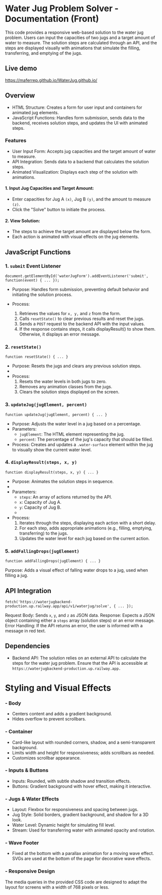 # Water Jug Problem Solver - Documentation (Front)

This code provides a responsive web-based solution to the water jug problem. Users can input the capacities of two jugs and a target amount of water to measure. The solution steps are calculated through an API, and the steps are displayed visually with animations that simulate the filling, transferring, and emptying of the jugs.

## Live demo 
https://maferrep.github.io/WaterJug.github.io/

## Overview

- HTML Structure: Creates a form for user input and containers for animated jug elements.
- JavaScript Functions: Handles form submission, sends data to the backend, receives solution steps, and updates the UI with animated steps.

### Features

- User Input Form: Accepts jug capacities and the target amount of water to measure.
- API Integration: Sends data to a backend that calculates the solution steps.
- Animated Visualization: Displays each step of the solution with animations.

#### 1. Input Jug Capacities and Target Amount:
- Enter capacities for Jug A ```(x)```, Jug B ```(y)```, and the amount to measure ```(z)```.
- Click the "Solve" button to initiate the process.

#### 2. View Solution:

- The steps to achieve the target amount are displayed below the form.
- Each action is animated with visual effects on the jug elements.

## JavaScript Functions

### 1. ```submit``` Event Listener
 ```document.getElementById('waterJugForm').addEventListener('submit', function(event) { ... }); ```

- Purpose: Handles form submission, preventing default behavior and initiating the solution process.

- Process:
   1. Retrieves the values for ```x, y,``` and ```z``` from the form.
   2. Calls ```resetState()``` to clear previous results and reset the jugs.
   3. Sends a ```POST``` request to the backend API with the input values.
   4. If the response contains steps, it calls displayResult() to show them. Otherwise, it displays an error message.

### 2. ```resetState()```
```function resetState() { ... }```

- Purpose: Resets the jugs and clears any previous solution steps.
- 
- Process:
   1. Resets the water levels in both jugs to zero.
   2. Removes any animation classes from the jugs.
   3. Clears the solution steps displayed on the screen.

### 3. ```updateJug(jugElement, percent)```
```function updateJug(jugElement, percent) { ... }```

- Purpose: Adjusts the water level in a jug based on a percentage.
- Parameters:
    - ```jugElement```: The HTML element representing the jug.
    - ```percent```: The percentage of the jug's capacity that should be filled.
- Process: Creates and updates a ```.water-surface``` element within the jug to visually show the current water level.

### 4. ```displayResult(steps, x, y)```
```function displayResult(steps, x, y) { ... }```

- Purpose: Animates the solution steps in sequence.
- 
- Parameters:
    - ```steps```: An array of actions returned by the API.
    - ```x```: Capacity of Jug A.
    - ```y```: Capacity of Jug B.
    - 
- Process:
   1. Iterates through the steps, displaying each action with a short delay.
   2. For each step, adds appropriate animations (e.g., filling, emptying, transferring) to the jugs.
   3. Updates the water level for each jug based on the current action.

### 5. ```addFallingDrops(jugElement)```
```function addFallingDrops(jugElement) { ... }```

Purpose: Adds a visual effect of falling water drops to a jug, used when filling a jug.

## API Integration

```fetch('https://waterjugbackend-production.up.railway.app/api/v1/waterjug/solve', { ... });```

Request Body: Sends ```x```, ```y```, and ```z``` as JSON data.
Response: Expects a JSON object containing either a ```steps``` array (solution steps) or an error message.
Error Handling: If the API returns an error, the user is informed with a message in red text.

## Dependencies

- Backend API: The solution relies on an external API to calculate the steps for the water jug problem. Ensure that the API is accessible at ```https://waterjugbackend-production.up.railway.app.```

# Styling and Visual Effects

### - Body
  - Centers content and adds a gradient background.
  - Hides overflow to prevent scrollbars.

### - Container
  - Card-like layout with rounded corners, shadow, and a semi-transparent background.
  - Limits width and height for responsiveness; adds scrollbars as needed.
  - Customizes scrollbar appearance.

### - Inputs & Buttons
  - Inputs: Rounded, with subtle shadow and transition effects.
  - Buttons: Gradient background with hover effect, making it interactive.

### - Jugs & Water Effects
  - Layout: Flexbox for responsiveness and spacing between jugs.
  - Jug Style: Solid borders, gradient background, and shadow for a 3D look.
  - Water Level: Dynamic height for simulating fill level.
  - Stream: Used for transferring water with animated opacity and rotation.

### - Wave Footer
  - Fixed at the bottom with a parallax animation for a moving wave effect. SVGs are used at the bottom of the page for decorative wave effects.

### - Responsive Design
The media queries in the provided CSS code are designed to adapt the layout for screens with a width of 768 pixels or less.



